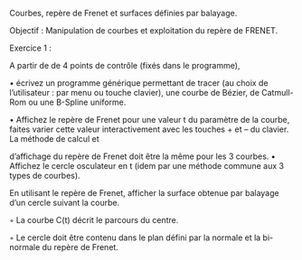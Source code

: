 Courbes, repère de Frenet et surfaces définies par balayage.

Objectif : Manipulation de courbes et exploitation du repère de FRENET.

Exercice 1 :

A partir de de 4 points de contrôle (fixés dans le programme),

• écrivez un programme générique permettant de tracer (au choix de l’utilisateur : par menu
ou touche clavier), une courbe de Bézier, de Catmull-Rom ou une B-Spline uniforme.

• Affichez le repère de Frenet pour une valeur t du paramètre de la courbe, faites varier cette
valeur interactivement avec les touches + et – du clavier. La méthode de calcul et

d’affichage du repère de Frenet doit être la même pour les 3 courbes.
• Affichez le cercle osculateur en t (idem par une méthode commune aux 3 types de courbes).




En utilisant le repère de Frenet, afficher la surface obtenue par balayage d’un cercle suivant
la courbe.

◦ La courbe C(t) décrit le parcours du centre.

◦ Le cercle doit être contenu dans le plan défini par la normale et la bi-normale du repère
de Frenet.
